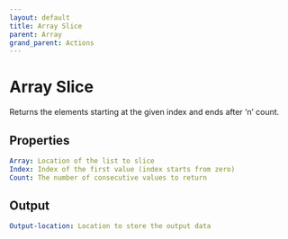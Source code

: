 ```yaml
---
layout: default
title: Array Slice
parent: Array
grand_parent: Actions
---
```

# Array Slice
Returns the elements starting at the given index and ends after ‘n’ count.

## Properties
```yaml
Array: Location of the list to slice
Index: Index of the first value (index starts from zero)
Count: The number of consecutive values to return
```

## Output
```yaml
Output-location: Location to store the output data
```
